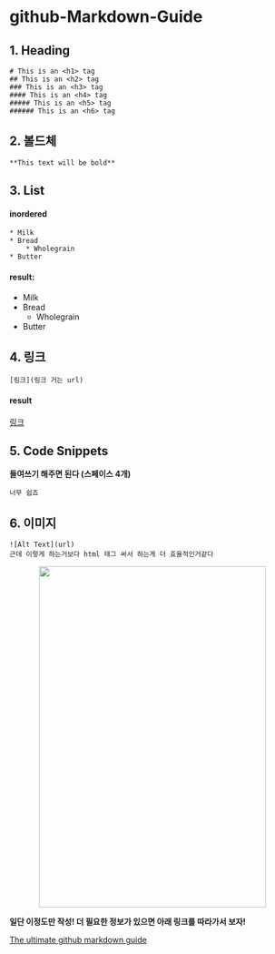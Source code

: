 # github-Markdown-Guide







## 1. Heading

    # This is an <h1> tag
    ## This is an <h2> tag
    ### This is an <h3> tag
    #### This is an <h4> tag
    ##### This is an <h5> tag
    ###### This is an <h6> tag
    
## 2. 볼드체

    **This text will be bold**

## 3. List

#### inordered

    * Milk
    * Bread
        * Wholegrain
    * Butter
    
#### result:

* Milk
* Bread
    * Wholegrain
* Butter

## 4. 링크

    [링크](링크 거는 url)
    
#### result

[링크](http://example.com)


## 5. Code Snippets

**들여쓰기 해주면 된다 (스페이스 4개)** 

    너무 쉽죠

## 6. 이미지

    ![Alt Text](url)
    근데 이렇게 하는거보다 html 태그 써서 하는게 더 효율적인거같다
<p align="center">

<img width="400" height="600" src ="https://images.unsplash.com/photo-1543852786-1cf6624b9987?ixlib=rb-1.2.1&ixid=eyJhcHBfaWQiOjEyMDd9&auto=format&fit=crop&w=800&q=60">

</p>





**일단 이정도만 작성! 더 필요한 정보가 있으면 아래 링크를 따라가서 보자!**

[The ultimate github markdown guide](https://gist.github.com/cuonggt/9b7d08a597b167299f0d)













